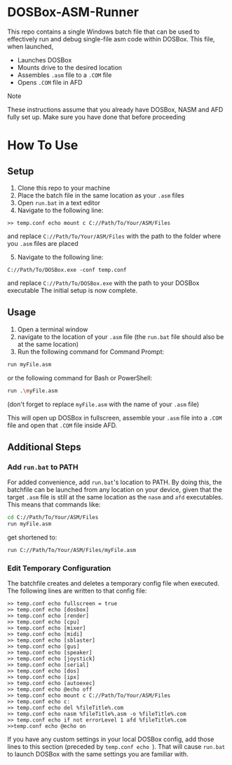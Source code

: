 # DOSBox-ASM-Runner
This repo contains a single Windows batch file that can be used to effectively run and debug single-file asm code within DOSBox.
This file, when launched, 
* Launches DOSBox
* Mounts drive to the desired location
* Assembles `.asm` file to a `.COM` file
* Opens `.COM` file in AFD

> [!NOTE]
> These instructions assume that you already have DOSBox, NASM and AFD fully set up. Make sure you have done that before proceeding

# How To Use
## Setup
1. Clone this repo to your machine
2. Place the batch file in the same location as your `.asm` files
3. Open `run.bat` in a text editor
4. Navigate to the following line:
```
>> temp.conf echo mount c C://Path/To/Your/ASM/Files
```
and replace `C://Path/To/Your/ASM/Files` with the path to the folder where you `.asm` files are placed

5. Navigate to the following line:
```
C://Path/To/DOSBox.exe -conf temp.conf
```
and replace `C://Path/To/DOSBox.exe` with the path to your DOSBox executable
The initial setup is now complete.
## Usage
1. Open a terminal window
2. navigate to the location of your `.asm` file (the `run.bat` file should also be at the same location)
3. Run the following command for Command Prompt:
``` cmd
run myFile.asm
```
or the following command for Bash or PowerShell:
``` Bash
run .\myFile.asm
```
(don't forget to replace `myFile.asm` with the name of your `.asm` file)

This will open up DOSBox in fullscreen, assemble your `.asm` file into a `.COM` file and open that `.COM` file inside AFD.

## Additional Steps
### Add `run.bat` to PATH
For added convenience, add `run.bat`'s location to PATH. By doing this, the batchfile can be launched from any location on your device, given that the target `.asm` file is still at the same location as the `nasm` and `afd` executables.
This means that commands like:
``` Bash
cd C://Path/To/Your/ASM/Files
run myFile.asm
```
get shortened to:
``` Bash
run C://Path/To/Your/ASM/Files/myFile.asm
```
### Edit Temporary Configuration
The batchfile creates and deletes a temporary config file when executed. The following lines are written to that config file:
```> temp.conf echo [sdl]
>> temp.conf echo fullscreen = true
>> temp.conf echo [dosbox]
>> temp.conf echo [render]
>> temp.conf echo [cpu]
>> temp.conf echo [mixer]
>> temp.conf echo [midi]
>> temp.conf echo [sblaster]
>> temp.conf echo [gus]
>> temp.conf echo [speaker]
>> temp.conf echo [joystick]
>> temp.conf echo [serial]
>> temp.conf echo [dos]
>> temp.conf echo [ipx]
>> temp.conf echo [autoexec]
>> temp.conf echo @echo off
>> temp.conf echo mount c C://Path/To/Your/ASM/Files
>> temp.conf echo c:
>> temp.conf echo del %fileTitle%.com
>> temp.conf echo nasm %fileTitle%.asm -o %fileTitle%.com
>> temp.conf echo if not errorLevel 1 afd %fileTitle%.com
>>temp.conf echo @echo on
```
If you have any custom settings in your local DOSBox config, add those lines to this section (preceded by `temp.conf echo `). That will cause `run.bat` to launch DOSBox with the same settings you are familiar with.
